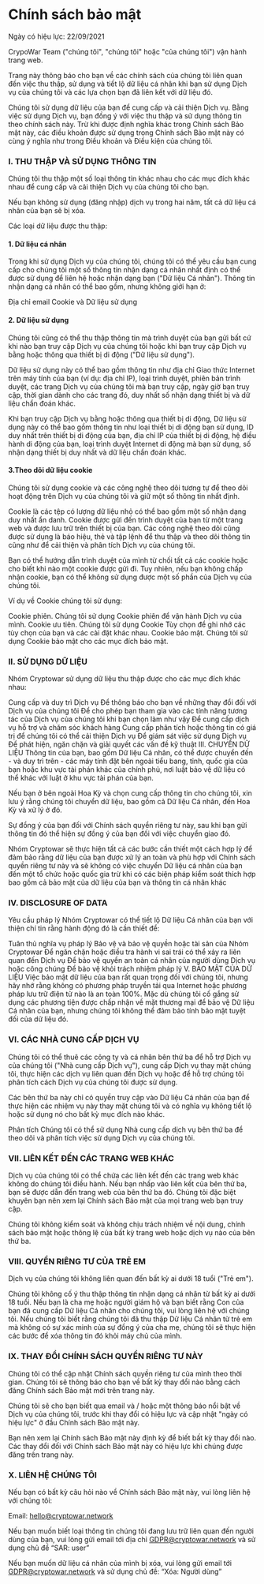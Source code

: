 # Chính sách bảo mật

Ngày có hiệu lực: 22/09/2021

CrypoWar Team ("chúng tôi", "chúng tôi" hoặc "của chúng tôi") vận hành trang web.

Trang này thông báo cho bạn về các chính sách của chúng tôi liên quan đến việc thu thập, sử dụng và tiết lộ dữ liệu cá nhân khi bạn sử dụng Dịch vụ của chúng tôi và các lựa chọn bạn đã liên kết với dữ liệu đó.

Chúng tôi sử dụng dữ liệu của bạn để cung cấp và cải thiện Dịch vụ. Bằng việc sử dụng Dịch vụ, bạn đồng ý với việc thu thập và sử dụng thông tin theo chính sách này. Trừ khi được định nghĩa khác trong Chính sách Bảo mật này, các điều khoản được sử dụng trong Chính sách Bảo mật này có cùng ý nghĩa như trong Điều khoản và Điều kiện của chúng tôi.

### I. THU THẬP VÀ SỬ DỤNG THÔNG TIN

Chúng tôi thu thập một số loại thông tin khác nhau cho các mục đích khác nhau để cung cấp và cải thiện Dịch vụ của chúng tôi cho bạn.

Nếu bạn không sử dụng (đăng nhập) dịch vụ trong hai năm, tất cả dữ liệu cá nhân của bạn sẽ bị xóa.

Các loại dữ liệu được thu thập:

#### 1. Dữ liệu cá nhân

Trong khi sử dụng Dịch vụ của chúng tôi, chúng tôi có thể yêu cầu bạn cung cấp cho chúng tôi một số thông tin nhận dạng cá nhân nhất định có thể được sử dụng để liên hệ hoặc nhận dạng bạn ("Dữ liệu Cá nhân"). Thông tin nhận dạng cá nhân có thể bao gồm, nhưng không giới hạn ở:

Địa chỉ email Cookie và Dữ liệu sử dụng

#### 2. Dữ liệu sử dụng

Chúng tôi cũng có thể thu thập thông tin mà trình duyệt của bạn gửi bất cứ khi nào bạn truy cập Dịch vụ của chúng tôi hoặc khi bạn truy cập Dịch vụ bằng hoặc thông qua thiết bị di động ("Dữ liệu sử dụng").

Dữ liệu sử dụng này có thể bao gồm thông tin như địa chỉ Giao thức Internet trên máy tính của bạn (ví dụ: địa chỉ IP), loại trình duyệt, phiên bản trình duyệt, các trang Dịch vụ của chúng tôi mà bạn truy cập, ngày giờ bạn truy cập, thời gian dành cho các trang đó, duy nhất số nhận dạng thiết bị và dữ liệu chẩn đoán khác.

Khi bạn truy cập Dịch vụ bằng hoặc thông qua thiết bị di động, Dữ liệu sử dụng này có thể bao gồm thông tin như loại thiết bị di động bạn sử dụng, ID duy nhất trên thiết bị di động của bạn, địa chỉ IP của thiết bị di động, hệ điều hành di động của bạn, loại trình duyệt Internet di động mà bạn sử dụng, số nhận dạng thiết bị duy nhất và dữ liệu chẩn đoán khác.

#### 3.Theo dõi dữ liệu cookie

Chúng tôi sử dụng cookie và các công nghệ theo dõi tương tự để theo dõi hoạt động trên Dịch vụ của chúng tôi và giữ một số thông tin nhất định.

Cookie là các tệp có lượng dữ liệu nhỏ có thể bao gồm một số nhận dạng duy nhất ẩn danh. Cookie được gửi đến trình duyệt của bạn từ một trang web và được lưu trữ trên thiết bị của bạn. Các công nghệ theo dõi cũng được sử dụng là báo hiệu, thẻ và tập lệnh để thu thập và theo dõi thông tin cũng như để cải thiện và phân tích Dịch vụ của chúng tôi.

Bạn có thể hướng dẫn trình duyệt của mình từ chối tất cả các cookie hoặc cho biết khi nào một cookie được gửi đi. Tuy nhiên, nếu bạn không chấp nhận cookie, bạn có thể không sử dụng được một số phần của Dịch vụ của chúng tôi.

Ví dụ về Cookie chúng tôi sử dụng:

Cookie phiên. Chúng tôi sử dụng Cookie phiên để vận hành Dịch vụ của mình. Cookie ưu tiên. Chúng tôi sử dụng Cookie Tùy chọn để ghi nhớ các tùy chọn của bạn và các cài đặt khác nhau. Cookie bảo mật. Chúng tôi sử dụng Cookie bảo mật cho các mục đích bảo mật.

### II. SỬ DỤNG DỮ LIỆU

Nhóm Cryptowar sử dụng dữ liệu thu thập được cho các mục đích khác nhau:

Cung cấp và duy trì Dịch vụ Để thông báo cho bạn về những thay đổi đối với Dịch vụ của chúng tôi Để cho phép bạn tham gia vào các tính năng tương tác của Dịch vụ của chúng tôi khi bạn chọn làm như vậy Để cung cấp dịch vụ hỗ trợ và chăm sóc khách hàng Cung cấp phân tích hoặc thông tin có giá trị để chúng tôi có thể cải thiện Dịch vụ Để giám sát việc sử dụng Dịch vụ Để phát hiện, ngăn chặn và giải quyết các vấn đề kỹ thuật III. CHUYỂN DỮ LIỆU Thông tin của bạn, bao gồm Dữ liệu Cá nhân, có thể được chuyển đến - và duy trì trên - các máy tính đặt bên ngoài tiểu bang, tỉnh, quốc gia của bạn hoặc khu vực tài phán khác của chính phủ, nơi luật bảo vệ dữ liệu có thể khác với luật ở khu vực tài phán của bạn.

Nếu bạn ở bên ngoài Hoa Kỳ và chọn cung cấp thông tin cho chúng tôi, xin lưu ý rằng chúng tôi chuyển dữ liệu, bao gồm cả Dữ liệu Cá nhân, đến Hoa Kỳ và xử lý ở đó.

Sự đồng ý của bạn đối với Chính sách quyền riêng tư này, sau khi bạn gửi thông tin đó thể hiện sự đồng ý của bạn đối với việc chuyển giao đó.

Nhóm Cryptowar sẽ thực hiện tất cả các bước cần thiết một cách hợp lý để đảm bảo rằng dữ liệu của bạn được xử lý an toàn và phù hợp với Chính sách quyền riêng tư này và sẽ không có việc chuyển Dữ liệu cá nhân của bạn đến một tổ chức hoặc quốc gia trừ khi có các biện pháp kiểm soát thích hợp bao gồm cả bảo mật của dữ liệu của bạn và thông tin cá nhân khác

### IV. DISCLOSURE OF DATA

Yêu cầu pháp lý Nhóm Cryptowar có thể tiết lộ Dữ liệu Cá nhân của bạn với thiện chí tin rằng hành động đó là cần thiết để:

Tuân thủ nghĩa vụ pháp lý Bảo vệ và bảo vệ quyền hoặc tài sản của Nhóm Cryptowar Để ngăn chặn hoặc điều tra hành vi sai trái có thể xảy ra liên quan đến Dịch vụ Để bảo vệ quyền an toàn cá nhân của người dùng Dịch vụ hoặc công chúng Để bảo vệ khỏi trách nhiệm pháp lý V. BẢO MẬT CỦA DỮ LIỆU Việc bảo mật dữ liệu của bạn rất quan trọng đối với chúng tôi, nhưng hãy nhớ rằng không có phương pháp truyền tải qua Internet hoặc phương pháp lưu trữ điện tử nào là an toàn 100%. Mặc dù chúng tôi cố gắng sử dụng các phương tiện được chấp nhận về mặt thương mại để bảo vệ Dữ liệu Cá nhân của bạn, nhưng chúng tôi không thể đảm bảo tính bảo mật tuyệt đối của dữ liệu đó.

### VI. CÁC NHÀ CUNG CẤP DỊCH VỤ

Chúng tôi có thể thuê các công ty và cá nhân bên thứ ba để hỗ trợ Dịch vụ của chúng tôi ("Nhà cung cấp Dịch vụ"), cung cấp Dịch vụ thay mặt chúng tôi, thực hiện các dịch vụ liên quan đến Dịch vụ hoặc để hỗ trợ chúng tôi phân tích cách Dịch vụ của chúng tôi được sử dụng.

Các bên thứ ba này chỉ có quyền truy cập vào Dữ liệu Cá nhân của bạn để thực hiện các nhiệm vụ này thay mặt chúng tôi và có nghĩa vụ không tiết lộ hoặc sử dụng nó cho bất kỳ mục đích nào khác.

Phân tích Chúng tôi có thể sử dụng Nhà cung cấp dịch vụ bên thứ ba để theo dõi và phân tích việc sử dụng Dịch vụ của chúng tôi.

### VII. LIÊN KẾT ĐẾN CÁC TRANG WEB KHÁC

Dịch vụ của chúng tôi có thể chứa các liên kết đến các trang web khác không do chúng tôi điều hành. Nếu bạn nhấp vào liên kết của bên thứ ba, bạn sẽ được dẫn đến trang web của bên thứ ba đó. Chúng tôi đặc biệt khuyên bạn nên xem lại Chính sách Bảo mật của mọi trang web bạn truy cập.

Chúng tôi không kiểm soát và không chịu trách nhiệm về nội dung, chính sách bảo mật hoặc thông lệ của bất kỳ trang web hoặc dịch vụ nào của bên thứ ba.

### VIII. QUYỀN RIÊNG TƯ CỦA TRẺ EM

Dịch vụ của chúng tôi không liên quan đến bất kỳ ai dưới 18 tuổi ("Trẻ em").

Chúng tôi không cố ý thu thập thông tin nhận dạng cá nhân từ bất kỳ ai dưới 18 tuổi. Nếu bạn là cha mẹ hoặc người giám hộ và bạn biết rằng Con của bạn đã cung cấp Dữ liệu Cá nhân cho chúng tôi, vui lòng liên hệ với chúng tôi. Nếu chúng tôi biết rằng chúng tôi đã thu thập Dữ liệu Cá nhân từ trẻ em mà không có sự xác minh của sự đồng ý của cha mẹ, chúng tôi sẽ thực hiện các bước để xóa thông tin đó khỏi máy chủ của mình.

### IX. THAY ĐỔI CHÍNH SÁCH QUYỀN RIÊNG TƯ NÀY

Chúng tôi có thể cập nhật Chính sách quyền riêng tư của mình theo thời gian. Chúng tôi sẽ thông báo cho bạn về bất kỳ thay đổi nào bằng cách đăng Chính sách Bảo mật mới trên trang này.

Chúng tôi sẽ cho bạn biết qua email và / hoặc một thông báo nổi bật về Dịch vụ của chúng tôi, trước khi thay đổi có hiệu lực và cập nhật "ngày có hiệu lực" ở đầu Chính sách Bảo mật này.

Bạn nên xem lại Chính sách Bảo mật này định kỳ để biết bất kỳ thay đổi nào. Các thay đổi đối với Chính sách Bảo mật này có hiệu lực khi chúng được đăng trên trang này.

### X. LIÊN HỆ CHÚNG TÔI

Nếu bạn có bất kỳ câu hỏi nào về Chính sách Bảo mật này, vui lòng liên hệ với chúng tôi:

Email: hello@cryptowar.network

Nếu bạn muốn biết loại thông tin chúng tôi đang lưu trữ liên quan đến người dùng của bạn, vui lòng gửi email tới địa chỉ GDPR@cryptowar.network và sử dụng chủ đề “SAR: user”

Nếu bạn muốn dữ liệu cá nhân của mình bị xóa, vui lòng gửi email tới GDPR@cryptowar.network và sử dụng chủ đề: “Xóa: Người dùng”

